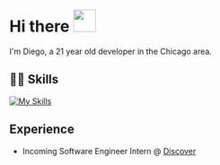 # Hi there <img src="https://raw.githubusercontent.com/MartinHeinz/MartinHeinz/master/wave.gif" width="40">
I'm Diego, a 21 year old developer in the Chicago area.

## 👨‍💻 Skills
[![My Skills](https://skillicons.dev/icons?i=go,js,ts,py,java,cpp,react,fastapi,docker,aws,next)](https://skillicons.dev)


## Experience
- Incoming Software Engineer Intern @ [Discover](https://www.discover.com/)
